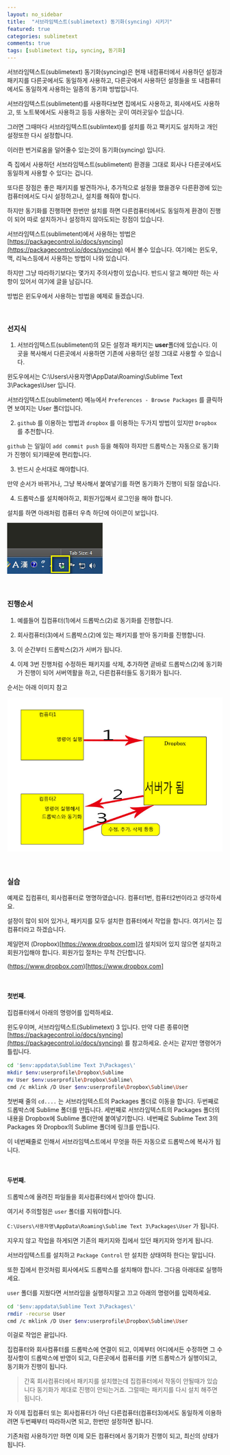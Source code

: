 ```yaml
---
layout: no_sidebar
title:  "서브라임텍스트(sublimetext) 동기화(syncing) 시키기"
featured: true
categories: sublimetext
comments: true
tags: [sublimetext tip, syncing, 동기화]
---
```



서브라임텍스트(sublimetext) 동기화(syncing)은 현재 내컴퓨터에서 사용하던 설정과 패키지를 다른곳에서도 동일하게 사용하고, 다른곳에서 사용하던 설정들을 또 내컴퓨터에서도 동일하게 사용하는 일종의 동기화 방법입니다.


서브라임텍스트(sublimetent)를 사용하다보면 집에서도 사용하고, 회사에서도 사용하고, 또 노트북에서도 사용하고 등등 사용하는 곳이 여러곳일수 있습니다.

그러면 그때마다 서브라임텍스트(sublimtext)를 설치를 하고 팩키지도 설치하고 개인설정또한 다시 설정합니다.

이러한 번거로움을 덜어줄수 있는것이 동기화(syncing) 입니다.

즉 집에서 사용하던 서브라임텍스트(sublimetent) 환경을 그대로 회사나 다른곳에서도 동일하게 사용할 수 있다는 겁니다.

또다른 장점은 좋은 패키지를 발견하거나, 추가적으로 설정을 했을경우 다른환경에 있는 컴퓨터에서도 다시 설정하고나, 설치를 해줘야 합니다.

하지만 동기화를 진행하면 한번만 설치를 하면 다른컴퓨터에서도 동일하게 환경이 진행이 되어 따로 설치하거나 설정하지 않아도되는 장점이 있습니다.

서브라임텍스트(sublimetent)에서 사용하는 방법은 [https://packagecontrol.io/docs/syncing](https://packagecontrol.io/docs/syncing) 에서 볼수 있습니다.
여기에는 윈도우, 맥, 리눅스등에서 사용하는 방법이 나와 있습니다.

하지만 그냥 따라하기보다는 몇가지 주의사항이 있습니다. 반드시 알고 해야만 하는 사항이 있어서 여기에 글을 남김니다.

방법은 윈도우에서 사용하는 방법을 예제로 들겠습니다.

<br>

### 선지식

1. 서브라임텍스트(sublimetent)의 모든 설정과 패키지는 **user**폴더에 있습니다.
이곳을 복사해서 다른곳에서 사용하면 기존에 사용하던 설정 그대로 사용할 수 있습니다.

윈도우에서는 C:\Users\사용자명\AppData\Roaming\Sublime Text 3\Packages\User 입니다.

서브라임텍스트(sublimetent) 메뉴에서 `Preferences - Browse Packages` 를 클릭하면 보여지는 User 폴더입니다.



2. `github` 를 이용하는 방법과 `dropbox` 를 이용하는 두가지 방법이 있지만 `Dropbox` 를 추천합니다.

`github` 는 일일이 `add commit push` 등을 해줘야 하지만 드롭박스는 자동으로 동기화가 진행이 되기때문에 편리합니다.



3. 반드시 순서대로 해야합니다.

만약 순서가 바뀌거나, 그냥 복사해서 붙여넣기를 하면 동기화가 진행이 되질 않습니다.



4. 드롭박스를 설치해야하고, 회원가입해서 로그인을 해야 합니다.

설치를 하면 아래처럼 컴퓨터 우측 하단에 아이콘이 보입니다.

![순서도](/images/sublimetext/sublime-2.jpg)



<br>

### 진행순서

1. 예를들어 집컴퓨터(1)에서 드롭박스(2)로 동기화를 진행합니다.

2. 회사컴퓨터(3)에서 드롭박스(2)에 있는 패키지를 받아 동기화를 진행합니다.

3. 이 순간부터 드롭박스(2)가 서버가 됩니다.

4. 이제 3번 진행처럼 수정하든 패키지를 삭제, 추가하면 곧바로 드롭박스(2)에 동기화가 진행이 되어 서버역활을 하고, 다른컴퓨터들도 동기화가 됩니다.


순서는 아래 이미지 참고

![순서도](/images/sublimetext/sublime-1.jpg)



<br>

### 실습

예제로 집컴퓨터, 회사컴퓨터로 명명하였습니다. 컴퓨터1번, 컴퓨터2번이라고 생각하세요.


설정이 많이 되어 있거나, 패키지를 모두 설치한 컴퓨터에서 작업을 합니다. 여기서는 집컴퓨터라고 하겠습니다.

제일먼저 (Dropbox)[https://www.dropbox.com]가 설치되어 있지 않으면 설치하고 회원가입해야 합니다.
회원가입 절차는 무척 간단합니다. 

(https://www.dropbox.com)[https://www.dropbox.com]


<br>

#### 첫번째.

집컴퓨터에서 아래의 명령어를 입력하세요.

윈도우이며, 서브라임텍스트(Sublimetext) 3 입니다. 
만약 다른 종류이면 [https://packagecontrol.io/docs/syncing](https://packagecontrol.io/docs/syncing) 를 참고하세요. 순서는 같지만 명령어가 틀립니다.

```sh
cd '$env:appdata\Sublime Text 3\Packages\'
mkdir $env:userprofile\Dropbox\Sublime
mv User $env:userprofile\Dropbox\Sublime\
cmd /c mklink /D User $env:userprofile\Dropbox\Sublime\User
```

첫번째 줄의 `cd....` 는 서브라임텍스트의 Packages 폴더로 이동을 합니다.
두번째로 드롭박스에 Sublime 폴더를 만듭니다.
세번째로 서브라임텍스트의 Packages 폴더의 내용을 Dropbox에 Sublime 폴더안에 붙여넣기합니다.
네번째로 Sublime Text 3의 Packages 와 Dropbox의 Sublime 폴더에 링크를 만듭니다.

이 네번째줄로 인해서 서브라임텍스트에서 무엇을 하든 자동으로 드롭박스에 복사가 됩니다.


<br>

#### 두번째.

드롭박스에 올려진 파일들을 회사컴퓨터에서 받아야 합니다.

여기서 주의할점은 `user` 폴더를 지워야합니다.

`C:\Users\사용자명\AppData\Roaming\Sublime Text 3\Packages\User` 가 됩니다. 

지우지 않고 작업을 하게되면 기존의 패키지와 집에서 있던 패키지와 엉키게 됩니다. 

서브라임텍스트를 설치하고 `Package Control` 만 설치한 상태여하 한다는 말입니다.


또한 집에서 한것처럼 회사에서도 드롭박스를 설치해야 합니다. 그다음 아래대로 실행하세요.


`user` 폴더를 지웠다면 서브라임을 실행하지말고 끄고 아래의 명령어를 입력하세요.

```sh
cd '$env:appdata\Sublime Text 3\Packages\'
rmdir -recurse User
cmd /c mklink /D User $env:userprofile\Dropbox\Sublime\User
```


이걸로 작업은 끝입니다.

집컴퓨터와 회사컴퓨터를 드롭박스에 연결이 되고, 이제부터 어디에서든 수정하면 그 수정사항이 드롭박스에 반영이 되고, 다른곳에서 컴퓨터를 키면 드롭박스가 실행이되고, 동기화가 진행이 됩니다.



> 간혹 회사컴퓨터에서 패키지를 설치했는데 집컴퓨터에서 작동이 안될때가 있습니다 동기화가 제대로 진행이 안되는거죠. 그럴때는 패키지를 다시 설치 해주면 됩니다.


자 이제 집컴퓨터 또는 회사컴퓨터가 아닌 다른컴퓨터(컴퓨터3)에서도 동일하게 이용하려면 두번째부터 따라하시면 되고, 한번만 설정하면 됩니다.

기존처럼 사용하기만 하면 이제 모든 컴퓨터에서 동기화가 진행이 되고, 최신의 상태가 됩니다.
